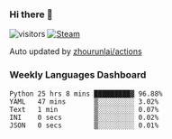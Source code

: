 ### Hi there 👋

![visitors](https://visitor-badge.glitch.me/badge?page_id=zhourunlai)
[![Steam](https://img.shields.io/badge/dynamic/json?label=Steam&query=%24.data.totalSubs&url=https%3A%2F%2Fapi.spencerwoo.com%2Fsubstats%2F%3Fsource%3DsteamGames%26queryKey%3D76561198285156854&suffix=%20Games&logo=steam&labelColor=134375&color=0b1a37&longCache=true)](http://steamcommunity.com/profiles/76561198285156854)

Auto updated by <a href="https://github.com/zhourunlai/zhourunlai/actions" target="_blank">zhourunlai/actions</a>

### Weekly Languages Dashboard

<!--PART:wakatime-->
```text
Python 25 hrs 8 mins █████████▓ 96.88%
YAML   47 mins       ▒░░░░░░░░░ 3.02%
Text   1 min         ▒░░░░░░░░░ 0.07%
INI    0 secs        ▒░░░░░░░░░ 0.02%
JSON   0 secs        ▒░░░░░░░░░ 0.01%
```
<!--PART:wakatime-->
